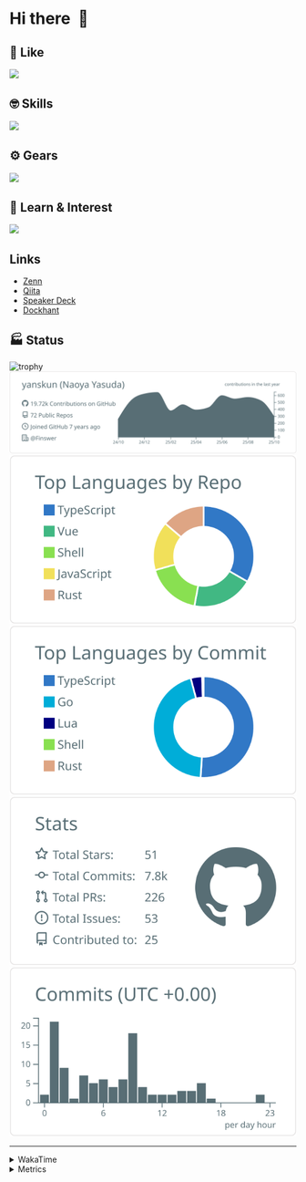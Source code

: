 # Hi there&nbsp; :wave:

## 💌 Like
<img src="https://go-skill-icons.vercel.app/api/icons?i=github" />

## 🤓 Skills
<img src="https://go-skill-icons.vercel.app/api/icons?i=js,ts,vue,nuxtjs,react,nextjs,go,lua,git" />

## ⚙️ Gears
<img src="https://go-skill-icons.vercel.app/api/icons?i=neovim,vscode,githubcopilot,alacritty,tmux" />

## 📖 Learn & Interest
<img src="https://go-skill-icons.vercel.app/api/icons?i=rust,deno,css,zig,playwright,githubactions,storybook,netlify,eslint" />

## Links
- [Zenn](https://zenn.dev/yanskun)
- [Qiita](https://qiita.com/yanskun)
- [Speaker Deck](https://speakerdeck.com/yanskun)
- [Dockhant](https://www.dockhunt.com/users/yanskun)

<!-- https://github.com/ryo-ma/github-profile-trophy -->

## 🏭 Status

<img src="https://github-profile-trophy.vercel.app/?username=yanskun&theme=onedark&row=1" alt="trophy">

<!-- https://github.com/vn7n24fzkq/github-profile-summary-cards -->
<picture>
  <source media="(prefers-color-scheme: dark)" srcset="https://raw.githubusercontent.com/yanskun/yanskun/master/profile-summary-card-output/nord_dark/0-profile-details.svg">
 <img src="https://raw.githubusercontent.com/yanskun/yanskun/master/profile-summary-card-output/default/0-profile-details.svg">
</picture>
<br>
<picture>
  <source media="(prefers-color-scheme: dark)" srcset="https://raw.githubusercontent.com/yanskun/yanskun/master/profile-summary-card-output/nord_dark/1-repos-per-language.svg">
 <img src="https://raw.githubusercontent.com/yanskun/yanskun/master/profile-summary-card-output/default/1-repos-per-language.svg">
</picture>
<picture>
  <source media="(prefers-color-scheme: dark)" srcset="https://raw.githubusercontent.com/yanskun/yanskun/master/profile-summary-card-output/nord_dark/2-most-commit-language.svg">
 <img src="https://raw.githubusercontent.com/yanskun/yanskun/master/profile-summary-card-output/default/2-most-commit-language.svg">
</picture>
<br>
<picture>
  <source media="(prefers-color-scheme: dark)" srcset="https://raw.githubusercontent.com/yanskun/yanskun/master/profile-summary-card-output/nord_dark/3-stats.svg">
 <img src="https://raw.githubusercontent.com/yanskun/yanskun/master/profile-summary-card-output/default/3-stats.svg">
</picture>
<picture>
  <source media="(prefers-color-scheme: dark)" srcset="https://raw.githubusercontent.com/yanskun/yanskun/master/profile-summary-card-output/nord_dark/4-productive-time.svg">
 <img src="https://raw.githubusercontent.com/yanskun/yanskun/master/profile-summary-card-output/default/4-productive-time.svg">
</picture>

---

<details>
  <summary>WakaTime</summary>
<!--START_SECTION:waka-->
![Code Time](http://img.shields.io/badge/Code%20Time-2%2C814%20hrs%2027%20mins-blue)

**🐱 My GitHub Data** 

> 📦 159.2 kB Used in GitHub's Storage 
 > 
> 🏆 4,969 Contributions in the Year 2025
 > 
> 💼 Opted to Hire
 > 
> 📜 134 Public Repositories 
 > 
> 🔑 6 Private Repositories 
 > 
**I'm an Early 🐤** 

```text
🌞 Morning                16146 commits       ████░░░░░░░░░░░░░░░░░░░░░   16.16 % 
🌆 Daytime                59510 commits       ███████████████░░░░░░░░░░   59.55 % 
🌃 Evening                20633 commits       █████░░░░░░░░░░░░░░░░░░░░   20.65 % 
🌙 Night                  3646 commits        █░░░░░░░░░░░░░░░░░░░░░░░░   03.65 % 
```
📅 **I'm Most Productive on Tuesday** 

```text
Monday                   15610 commits       ████░░░░░░░░░░░░░░░░░░░░░   15.62 % 
Tuesday                  21429 commits       █████░░░░░░░░░░░░░░░░░░░░   21.44 % 
Wednesday                20421 commits       █████░░░░░░░░░░░░░░░░░░░░   20.43 % 
Thursday                 18994 commits       █████░░░░░░░░░░░░░░░░░░░░   19.01 % 
Friday                   18279 commits       █████░░░░░░░░░░░░░░░░░░░░   18.29 % 
Saturday                 2116 commits        █░░░░░░░░░░░░░░░░░░░░░░░░   02.12 % 
Sunday                   3086 commits        █░░░░░░░░░░░░░░░░░░░░░░░░   03.09 % 
```


📊 **This Week I Spent My Time On** 

```text
🕑︎ Time Zone: Asia/Tokyo

💬 Programming Languages: 
TypeScript               26 hrs 19 mins      ██████████████████████░░░   86.32 % 
Markdown                 2 hrs 17 mins       ██░░░░░░░░░░░░░░░░░░░░░░░   07.54 % 
Other                    42 mins             █░░░░░░░░░░░░░░░░░░░░░░░░   02.35 % 
Go                       23 mins             ░░░░░░░░░░░░░░░░░░░░░░░░░   01.28 % 
Rust                     17 mins             ░░░░░░░░░░░░░░░░░░░░░░░░░   00.94 % 

🔥 Editors: 
Neovim                   29 hrs 41 mins      ████████████████████████░   97.38 % 
VS Code                  47 mins             █░░░░░░░░░░░░░░░░░░░░░░░░   02.62 % 

💻 Operating System: 
Mac                      30 hrs 29 mins      █████████████████████████   100.00 % 
```


 Last Updated on 24/10/2025 05:37:59 UTC
<!--END_SECTION:waka-->
</details>

<details>
  <summary>Metrics</summary>
  <img src="https://github.com/yanskun/yanskun/blob/main/github-metrics.svg" alt="Metrics">
</details>
